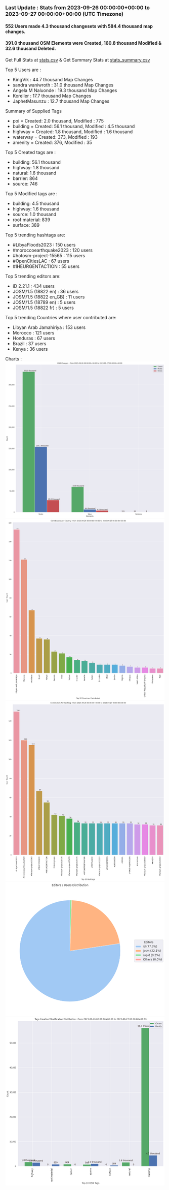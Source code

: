 ### Last Update : Stats from 2023-09-26 00:00:00+00:00 to 2023-09-27 00:00:00+00:00 (UTC Timezone)

#### 552 Users made 4.3 thousand changesets with 584.4 thousand map changes.
#### 391.0 thousand OSM Elements were Created, 160.8 thousand Modified & 32.6 thousand Deleted.
Get Full Stats at [stats.csv](/stats/hotosm/Daily/stats.csv)
 & Get Summary Stats at [stats_summary.csv](/stats/hotosm/Daily/stats_summary.csv)

Top 5 Users are : 
- KingVik : 44.7 thousand Map Changes
- sandra waniwroth : 31.0 thousand Map Changes
- Angela M Naluonde : 19.3 thousand Map Changes
- Koreller : 17.7 thousand Map Changes
- JaphetMasunzu : 12.7 thousand Map Changes

Summary of Supplied Tags
- poi = Created: 2.0 thousand, Modified : 775
- building = Created: 56.1 thousand, Modified : 4.5 thousand
- highway = Created: 1.8 thousand, Modified : 1.6 thousand
- waterway = Created: 373, Modified : 193
- amenity = Created: 376, Modified : 35


Top 5 Created tags are :
- building: 56.1 thousand
- highway: 1.8 thousand
- natural: 1.6 thousand
- barrier: 864
- source: 746


Top 5 Modified tags are :
- building: 4.5 thousand
- highway: 1.6 thousand
- source: 1.0 thousand
- roof:material: 839
- surface: 389


Top 5 trending hashtags are:
- #LibyaFloods2023 : 150 users
- #moroccoearthquake2023 : 120 users
- #hotosm-project-15565 : 115 users
- #OpenCitiesLAC : 67 users
- #IHEURGENTACTION : 55 users


Top 5 trending editors are:
- iD 2.21.1 : 434 users
- JOSM/1.5 (18822 en) : 36 users
- JOSM/1.5 (18822 en_GB) : 11 users
- JOSM/1.5 (18789 en) : 5 users
- JOSM/1.5 (18822 fr) : 5 users


Top 5 trending Countries where user contributed are:
- Libyan Arab Jamahiriya : 153 users
- Morocco : 121 users
- Honduras : 67 users
- Brazil : 37 users
- Kenya : 36 users


 Charts : 
![Alt text](./stats_osm_changes.png) 
![Alt text](./stats_users_per_country.png) 
![Alt text](./stats_users_per_hashtag.png) 
![Alt text](./stats_editors_pie_chart.png) 
![Alt text](./stats_tags.png) 
